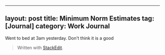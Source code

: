 
---
layout: post
title: Minimum Norm Estimates
tag: [Journal]
category: Work Journal
---
Went to bed at 3am yesterday. Don't think it is a good 

> Written with [StackEdit](https://stackedit.io/).
<!--stackedit_data:
eyJoaXN0b3J5IjpbMTEzMTQyNDE2M119
-->